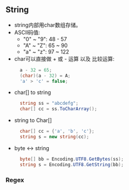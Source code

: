 ## String

- string内部用char数组存储。
- ASCII码值: 
  - "0" ~ "9": 48 - 57
  - "A" ~ "Z": 65 ~ 90
  - "a" ~ "z": 97 ~ 122
- char可以直接做 + 或 - 运算 以及 比较运算:
  ```C#
    a - 32 = 65;
    (char)(a - 32) = A;
    'a' > 'c' = false;
  ```
- char[] to string
  ```C#
    string ss = "abcdefg";
    char[] cc = ss.ToCharArray();
  ```
- string to Char[]
  ```C#
    char[] cc = {'a', 'b', 'c'};
    string s = new string(cc);
  ```
- byte <-> string
  ```C#
    byte[] bb = Encoding.UTF8.GetBytes(ss);
    string s = Encoding.UTF8.GetString(bb);
  ```

### Regex

  
